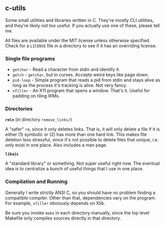 ## c-utils
Some small utilities and libraries written in C. They're mostly CLI utilities, and they're likely not too useful. If you actually use one of these, please tell me.

All files are available under the MIT license unless otherwise specified. Check for a `LICENSE` file in a directory to see if it has an overriding license.

### Single file programs
* `getchar` - Read a character from stdin and identify it.
* `getch` - `getchar`, but in curses. Accepts weird keys like page down.
* `pid-loop` - Simple program that reads a pid from stdin and stays alive as long as the process it's tracking is alive. Not very fancy.
* `xfiller` - An X11 program that opens a window. That's it. Useful for padding on tiling WMs.

### Directories
**`rmln`** (in directory `remove_links/`)

A "safer" `rm`, since it only deletes links. That is, it will only delete a file if it is either (1) symbolic or (2) has more than one hard link. This makes file deletion less stressful, since it's not possible to delete files that unique, i.e. only exist in one place. Also includes a man page.

**`libais`**

A "standard library" or something. Not super useful right now. The eventual idea is to centralize a bunch of useful things that I use in one place.

### Compilation and Running
Generally I write strictly ANSI C, so you should have no problem finding a compatible compiler. Other than that, dependencies vary on the program. For example, `xfiller` obviously depends on Xlib.

Be sure you invoke `make` in each directory manually, since the top level Makefile only compiles sources directly in that directory.

